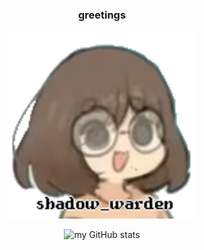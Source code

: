
<div style ="tc display:flex;" align="center">

  ### greetings
  <a href="https://www.youtube.com/watch?v=fC7oUOUEEi4"><img src="assets/PFP_transparent.png" height="300"></a>

![my GitHub stats](https://github-readme-stats.vercel.app/api?username=shadow-warden&show_icons=true&bg_color=000000ff&title_color=ffffffff&text_color=ffffffff&hide_border=true)
</div>
<!--
in case you're reading this you shoud read tamberlane https://www.tamberlanecomic.com/
i am in no way associated with tamberlane i just think its cool
//5d2f9d10
**shadow-warden/shadow-warden** is a ✨ _special_ ✨ repository because its `README.md` (this file) appears on your GitHub profile.

Here are some ideas to get you started:

- 🔭 I’m currently working on ...
- 🌱 I’m currently learning ...
- 👯 I’m looking to collaborate on ...
- 🤔 I’m looking for help with ...
- 💬 Ask me about ...
- 📫 How to reach me: ...
- 😄 Pronouns: ...
- ⚡ Fun fact: ...
-->
